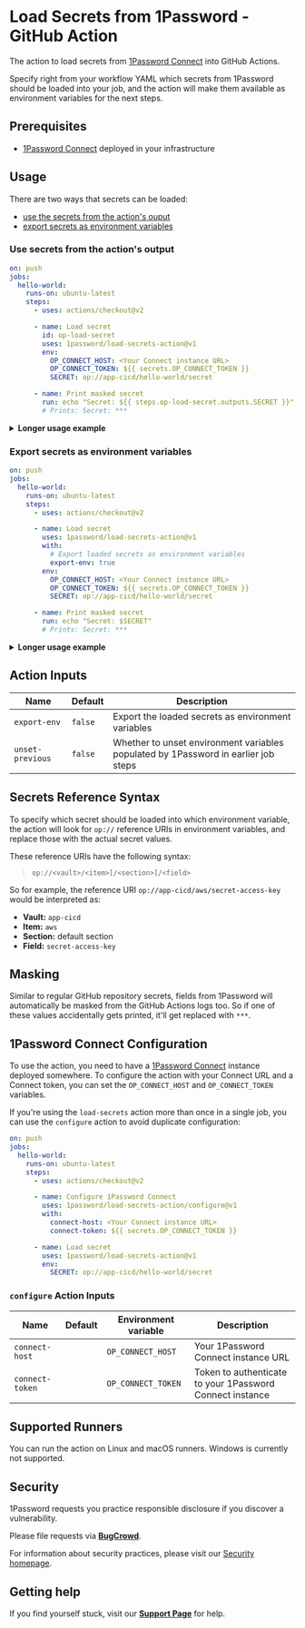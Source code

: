# Load Secrets from 1Password - GitHub Action

The action to load secrets from [1Password Connect](https://1password.com/secrets/) into GitHub Actions.

Specify right from your workflow YAML which secrets from 1Password should be loaded into your job, and the action will make them available as environment variables for the next steps.

## Prerequisites 
 - [1Password Connect](https://support.1password.com/secrets-automation/#step-2-deploy-a-1password-connect-server) deployed in your infrastructure

## Usage

There are two ways that secrets can be loaded:
 - [use the secrets from the action's ouput](#use-secrets-from-the-actions-output)
 - [export secrets as environment variables](#export-secrets-as-environment-variables)

### Use secrets from the action's output

```yml
on: push
jobs:
  hello-world:
    runs-on: ubuntu-latest
    steps:
      - uses: actions/checkout@v2

      - name: Load secret
        id: op-load-secret
        uses: 1password/load-secrets-action@v1
        env:
          OP_CONNECT_HOST: <Your Connect instance URL>
          OP_CONNECT_TOKEN: ${{ secrets.OP_CONNECT_TOKEN }}
          SECRET: op://app-cicd/hello-world/secret

      - name: Print masked secret
        run: echo "Secret: ${{ steps.op-load-secret.outputs.SECRET }}"
        # Prints: Secret: ***
```

<details>
<summary><b>Longer usage example</b></summary>

```yml
on: push
name: Deploy app

jobs:
  test:
    runs-on: ubuntu-latest
    steps:
      - uses: actions/checkout@v2

      - name: Configure 1Password Connect
        uses: 1password/load-secrets-action/configure@v1
        with:
          # Persist the 1Password Connect URL for next steps. You can also persist 
          # the Connect token using input `connect-token`, but keep in mind that 
          # every single step in the job would then be able to access the token.
          connect-host: https://1password.acme.com

      - name: Load Docker credentials
        id: load-docker-credentials
        uses: 1password/load-secrets-action@v1
        env:
          OP_CONNECT_TOKEN: ${{ secrets.OP_CONNECT_TOKEN }}
          DOCKERHUB_USERNAME: op://app-cicd/docker/username
          DOCKERHUB_TOKEN: op://app-cicd/docker/token

      - name: Login to Docker Hub
        uses: docker/login-action@v1
        with:
          username: ${{ steps.load-docker-credentials.outputs.DOCKERHUB_USERNAME }}
          password: ${{ steps.load-docker-credentials.outputs.DOCKERHUB_TOKEN }}

      - name: Build and push Docker image
        uses: docker/build-push-action@v2
        with:
          push: true
          tags: acme/app:latest
```
</details>

### Export secrets as environment variables

```yml
on: push
jobs:
  hello-world:
    runs-on: ubuntu-latest
    steps:
      - uses: actions/checkout@v2

      - name: Load secret
        uses: 1password/load-secrets-action@v1
        with:
          # Export loaded secrets as environment variables
          export-env: true
        env:
          OP_CONNECT_HOST: <Your Connect instance URL>
          OP_CONNECT_TOKEN: ${{ secrets.OP_CONNECT_TOKEN }}
          SECRET: op://app-cicd/hello-world/secret

      - name: Print masked secret
        run: echo "Secret: $SECRET"
        # Prints: Secret: ***
```
<details>
<summary><b>Longer usage example</b></summary>

```yml
on: push
name: Deploy app

jobs:
  test:
    runs-on: ubuntu-latest
    steps:
      - uses: actions/checkout@v2

      - name: Configure 1Password Connect
        uses: 1password/load-secrets-action/configure@v1
        with:
          # Persist the 1Password Connect URL for next steps. You can also persist 
          # the Connect token using input `connect-token`, but keep in mind that 
          # every single step in the job would then be able to access the token.
          connect-host: https://1password.acme.com

      - name: Load Docker credentials
        uses: 1password/load-secrets-action@v1
        with:
          # Export loaded secrets as environment variables
          export-env: true
        env:
          OP_CONNECT_TOKEN: ${{ secrets.OP_CONNECT_TOKEN }}
          DOCKERHUB_USERNAME: op://app-cicd/docker/username
          DOCKERHUB_TOKEN: op://app-cicd/docker/token

      - name: Login to Docker Hub
        uses: docker/login-action@v1
        with:
          username: ${{ env.DOCKERHUB_USERNAME }}
          password: ${{ env.DOCKERHUB_TOKEN }}

      - name: Print environment variables with masked secrets
        run: printenv

      - name: Build and push Docker image
        uses: docker/build-push-action@v2
        with:
          push: true
          tags: acme/app:latest

      - name: Load AWS credentials
        uses: 1password/load-secrets-action@v1
        with:
          # Export loaded secrets as environment variables
          export-env: true
          # Remove local copies of the Docker credentials, which are not needed anymore
          unset-previous: true
        env:
          OP_CONNECT_TOKEN: ${{ secrets.OP_CONNECT_TOKEN }}
          AWS_ACCESS_KEY_ID: op://app-cicd/aws/access-key-id
          AWS_SECRET_ACCESS_KEY: op://app-cicd/aws/secret-access-key

      - name: Deploy app
        # This script expects AWS_ACCESS_KEY_ID and AWS_SECRET_ACCESS_KEY to be set, which was 
        # done automatically by the step above
        run: ./deploy.sh
```
</details>

## Action Inputs

| Name | Default | Description |
|---|---|---|
| `export-env`     | `false` | Export the loaded secrets as environment variables |
| `unset-previous` | `false` | Whether to unset environment variables populated by 1Password in earlier job steps |

## Secrets Reference Syntax

To specify which secret should be loaded into which environment variable, the action will look for `op://` reference URIs in environment variables, and replace those with the actual secret values.

These reference URIs have the following syntax:

> `op://<vault>/<item>[/<section>]/<field>`

So for example, the reference URI `op://app-cicd/aws/secret-access-key` would be interpreted as:
  * **Vault:** `app-cicd`
  * **Item:** `aws`
  * **Section:** default section
  * **Field:** `secret-access-key`

## Masking

Similar to regular GitHub repository secrets, fields from 1Password will automatically be masked from the GitHub Actions logs too.
So if one of these values accidentally gets printed, it'll get replaced with `***`.

## 1Password Connect Configuration

To use the action, you need to have a [1Password Connect](https://support.1password.com/secrets-automation/#step-1-set-up-a-secrets-automation-workflow) instance deployed somewhere.
To configure the action with your Connect URL and a Connect token, you can set the `OP_CONNECT_HOST` and `OP_CONNECT_TOKEN` variables.

If you're using the `load-secrets` action more than once in a single job, you can use the `configure` action to avoid duplicate configuration:

```yml
on: push
jobs:
  hello-world:
    runs-on: ubuntu-latest
    steps:
      - uses: actions/checkout@v2

      - name: Configure 1Password Connect
        uses: 1password/load-secrets-action/configure@v1
        with:
          connect-host: <Your Connect instance URL>
          connect-token: ${{ secrets.OP_CONNECT_TOKEN }}

      - name: Load secret
        uses: 1password/load-secrets-action@v1
        env:
          SECRET: op://app-cicd/hello-world/secret
```

### `configure` Action Inputs

| Name | Default | Environment variable | Description |
|---|---|---|---|
| `connect-host` | | `OP_CONNECT_HOST` | Your 1Password Connect instance URL |
| `connect-token` | | `OP_CONNECT_TOKEN` | Token to authenticate to your 1Password Connect instance |

## Supported Runners

You can run the action on Linux and macOS runners. Windows is currently not supported.

## Security

1Password requests you practice responsible disclosure if you discover a vulnerability.

Please file requests via [**BugCrowd**](https://bugcrowd.com/agilebits).

For information about security practices, please visit our [Security homepage](https://bugcrowd.com/agilebits).

## Getting help

If you find yourself stuck, visit our [**Support Page**](https://support.1password.com/) for help.
